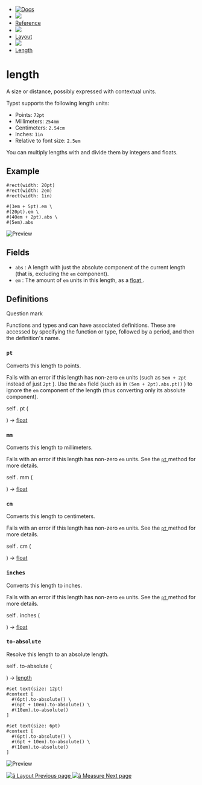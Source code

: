   * [ ![Docs](/assets/icons/16-docs-dark.svg) ](/docs)
  * ![](/assets/icons/16-arrow-right.svg)
  * [ Reference ](/docs/reference/)
  * ![](/assets/icons/16-arrow-right.svg)
  * [ Layout ](/docs/reference/layout/)
  * ![](/assets/icons/16-arrow-right.svg)
  * [ Length ](/docs/reference/layout/length/)

#  length

A size or distance, possibly expressed with contextual units.

Typst supports the following length units:

  * Points: ` 72pt  `
  * Millimeters: ` 254mm  `
  * Centimeters: ` 2.54cm  `
  * Inches: ` 1in  `
  * Relative to font size: ` 2.5em  `

You can multiply lengths with and divide them by integers and floats.

##  Example

    
    
    #rect(width: 20pt)
    #rect(width: 2em)
    #rect(width: 1in)
    
    #(3em + 5pt).em \
    #(20pt).em \
    #(40em + 2pt).abs \
    #(5em).abs
    

![Preview](/assets/docs/gpwKHS7y2wIB7BIxGEXoMwAAAAAAAAAA.png)

##  Fields

  * ` abs ` : A length with just the absolute component of the current length (that is, excluding the ` em ` component). 
  * ` em ` : The amount of ` em ` units in this length, as a [ float ](/docs/reference/foundations/float/ "float") . 

##  Definitions

Question mark

Functions and types and can have associated definitions. These are accessed by
specifying the function or type, followed by a period, and then the
definition's name.

###  ` pt `

Converts this length to points.

Fails with an error if this length has non-zero ` em ` units (such as ` 5em +
2pt ` instead of just ` 2pt ` ). Use the ` abs ` field (such as in ` (5em +
2pt).abs.pt() ` ) to ignore the ` em ` component of the length (thus
converting only its absolute component).

self  .  pt  (

)  -> [ float ](/docs/reference/foundations/float/)

###  ` mm `

Converts this length to millimeters.

Fails with an error if this length has non-zero ` em ` units. See the [ ` pt `
](/docs/reference/layout/length/#definitions-pt) method for more details.

self  .  mm  (

)  -> [ float ](/docs/reference/foundations/float/)

###  ` cm `

Converts this length to centimeters.

Fails with an error if this length has non-zero ` em ` units. See the [ ` pt `
](/docs/reference/layout/length/#definitions-pt) method for more details.

self  .  cm  (

)  -> [ float ](/docs/reference/foundations/float/)

###  ` inches `

Converts this length to inches.

Fails with an error if this length has non-zero ` em ` units. See the [ ` pt `
](/docs/reference/layout/length/#definitions-pt) method for more details.

self  .  inches  (

)  -> [ float ](/docs/reference/foundations/float/)

###  ` to-absolute `

Resolve this length to an absolute length.

self  .  to-absolute  (

)  -> [ length ](/docs/reference/layout/length/)

    
    
    #set text(size: 12pt)
    #context [
      #(6pt).to-absolute() \
      #(6pt + 10em).to-absolute() \
      #(10em).to-absolute()
    ]
    
    #set text(size: 6pt)
    #context [
      #(6pt).to-absolute() \
      #(6pt + 10em).to-absolute() \
      #(10em).to-absolute()
    ]
    

![Preview](/assets/docs/O8f4mxTZz-ziS7eclGAyvgAAAAAAAAAA.png)

[ ![â](/assets/icons/16-arrow-right.svg) Layout  Previous page
](/docs/reference/layout/layout/) [ ![â](/assets/icons/16-arrow-right.svg)
Measure  Next page  ](/docs/reference/layout/measure/)

